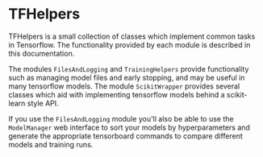 # TFHelpers

TFHelpers is a small collection of classes which implement common tasks in Tensorflow. The
functionality provided by each module is described in this documentation.

The modules `FilesAndLogging` and `TrainingHelpers` provide functionality such as managing model
files and early stopping, and may be useful in many tensorflow models. The module `ScikitWrapper`
provides several classes which aid with implementing tensorflow models behind a scikit-learn style
API.

If you use the `FilesAndLogging` module you'll also be able to use the `ModelManager` web interface
to sort your models by hyperparameters and generate the appropriate tensorboard commands to compare
different models and training runs.